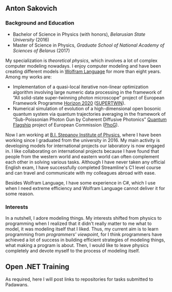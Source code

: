 ## Anton Sakovich

### Background and Education

* Bachelor of Science in Physics (with honors), *Belarusian State University* (2016)
* Master of Science in Physics, *Graduate School of National Academy of Sciences of Belarus* (2017)

My specialization is *theoretical physics*, which involves a lot of complex computer modeling nowadays. I enjoy computer modeling and have been creating different models in
[Wolfram Language](https://www.wolfram.com/language/) for more than eight years. Among my works are:

- Implementation of a quasi-local iterative non-linear optimization algorithm
involving large numeric data processing in the framework of “All solid-state super-twinning photon microscope” project of European Framework Programme [Horizon 2020](https://ec.europa.eu/programmes/horizon2020/en/what-horizon-2020) ([SUPERTWIN](http://www.supertwin.eu/)).
- Numerical simulation of evolution of a high-dimensional open bosonic quantum system via quantum trajectories averaging in the framework of “Sub-Poissonian Photon Gun by Coherent
Diffusive Photonics” [Quantum Flagship](https://qt.eu/) project of European Commission ([PhoG](https://www.st-andrews.ac.uk/~phog/)).

Now I am working at [B.I. Stepanov Institute of Physics](http://ifan.basnet.by/), where I have been working since I graduated from the university in 2016. My main activity is
developing models for international projects our laboratory is now engaged in. I like collaborating on international projects because I have found that people from the western
world and eastern world can often complement each other in solving various tasks. Although I have never taken any official English exam, I have successfully completed Streamline's C1 level course and can travel and communicate with my colleagues abroad with ease.

Besides Wolfram Language, I have some experience in C#, which I use when I need extreme efficiency and Wolfram Language cannot deliver it for some reason.

### Interests

In a nutshell, I adore modeling things. My interests shifted from physics to programming when I realized that it didn't really matter to me what to model, it was modeling itself that I liked.
Thus, my current aim is to learn programming from *programmers' viewpoint*, for I think programmers have achieved a lot of success in building efficient strategies of modeling things, what
making a program is about. Then, I would like to leave physics completely and devote myself to the process of modeling itself.

## Open .NET Training

As required, here I will post links to repositories for tasks submitted to Padawans.